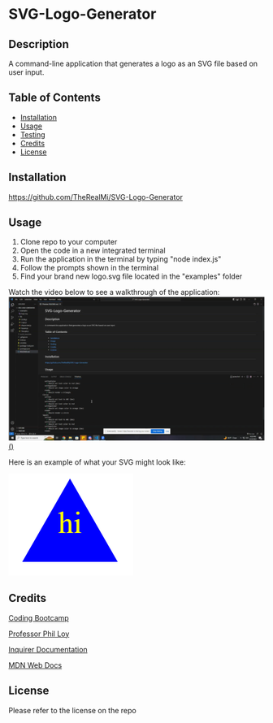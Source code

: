 # SVG-Logo-Generator

## Description
A command-line application that generates a logo as an SVG file based on user input.



## Table of Contents 

- [Installation](#installation)
- [Usage](#usage)
- [Testing](#testing)
- [Credits](#credits)
- [License](#license)

## Installation

https://github.com/TheRealMi/SVG-Logo-Generator

## Usage
1. Clone repo to your computer
2. Open the code in a new integrated terminal
3. Run the application in the terminal by typing "node index.js"
4. Follow the prompts shown in the terminal
5. Find your brand new logo.svg file located in the "examples" folder

Watch the video below to see a walkthrough of the application:
<a href="https://watch.screencastify.com/v/S7sqbkbTgmPE8JI98nPA">![Application screenshot](./images/screenshot.PNG)()</a>


Here is an example of what your SVG might look like:

![SVG Example](./images/SVGexample.PNG)

## Credits

[Coding Bootcamp](https://courses.bootcampspot.com)

[Professor Phil Loy](https://github.com/philliploy)

[Inquirer Documentation](https://www.npmjs.com/package/inquirer)

[MDN Web Docs](https://developer.mozilla.org/en-US/docs/Web/JavaScript)


## License

Please refer to the license on the repo
